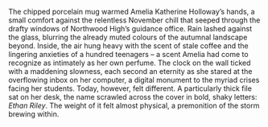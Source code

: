The chipped porcelain mug warmed Amelia Katherine Holloway’s hands, a small comfort against the relentless November chill that seeped through the drafty windows of Northwood High’s guidance office.  Rain lashed against the glass, blurring the already muted colours of the autumnal landscape beyond. Inside, the air hung heavy with the scent of stale coffee and the lingering anxieties of a hundred teenagers – a scent Amelia had come to recognize as intimately as her own perfume.  The clock on the wall ticked with a maddening slowness, each second an eternity as she stared at the overflowing inbox on her computer, a digital monument to the myriad crises facing her students.  Today, however, felt different.  A particularly thick file sat on her desk, the name scrawled across the cover in bold, shaky letters: *Ethan Riley*.  The weight of it felt almost physical, a premonition of the storm brewing within.
